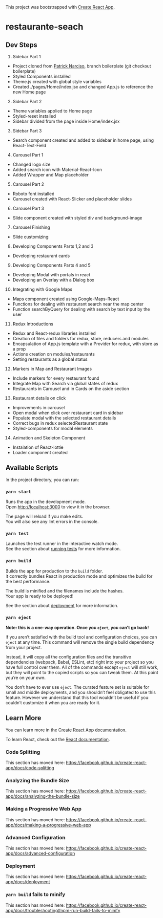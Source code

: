 This project was bootstrapped with [Create React App](https://github.com/facebook/create-react-app).

# restaurante-seach #

## Dev Steps ##

1. Sidebar Part 1 
  - Project cloned from [Patrick Narciso](https://github.com/patrick-narciso/restaurants-search.git), branch boilerplate (git checkout boilerplate)
  - Styled Components installed
  - Theme.js created with global style variables
  - Created ./pages/Home/index.jsx and changed App.js to reference the new Home page

2. Sidebar Part 2
  - Theme variables applied to Home page
  - Styled-reset installed
  - Sidebar divided from the page inside Home/index.jsx

3. Sidebar Part 3
  - Search component created and added to sidebar in home page, using React-Text-Field

4. Carousel Part 1
  - Changed logo size
  - Added search icon with Material-React-Icon
  - Added Wrapper and Map placeholder

5. Carousel Part 2
  - Roboto font installed
  - Carousel created with React-Slicker and placeholder slides

6. Carousel Part 3
  - Slide component created with styled div and background-image

7. Carousel Finishing
  - Slide customizing

8. Developing Components Parts 1,2 and 3
  - Developing restaurant cards

9. Developing Components Parts 4 and 5
  - Developing Modal with portals in react
  - Developing an Overlay with a Dialog box

10. Integrating with Google Maps
  - Maps component created using Google-Maps-React
  - Functions for dealing with restaurant search near the map center
  - Function searchByQuery for dealing with search by text input by the user

11. Redux Introductions
  - Redux and React-redux libraries installed
  - Creation of files and folders for redux, store, reducers and modules
  - Encapsulation of App.js template with a Provider for redux, with store as a prop
  - Actions creation on modules/restaurants
  - Setting restaurants as a global status

12. Markers in Map and Restaurant Images
  - Include markers for every restaurant found
  - Integrate Map with Search via global states of redux
  - Restaurants in Carousel and in Cards on the aside section
  
13. Restaurant details on click
  - Improvements in carousel
  - Open modal when click over restaurant card in sidebar
  - Populate modal with the selected restaurant details
  - Correct bugs in redux selectedRestaurant state
  - Styled-components for modal elements

14. Animation and Skeleton Component
  - Instalation of React-lottie
  - Loader component created

## Available Scripts

In the project directory, you can run:

### `yarn start`

Runs the app in the development mode.<br />
Open [http://localhost:3000](http://localhost:3000) to view it in the browser.

The page will reload if you make edits.<br />
You will also see any lint errors in the console.

### `yarn test`

Launches the test runner in the interactive watch mode.<br />
See the section about [running tests](https://facebook.github.io/create-react-app/docs/running-tests) for more information.

### `yarn build`

Builds the app for production to the `build` folder.<br />
It correctly bundles React in production mode and optimizes the build for the best performance.

The build is minified and the filenames include the hashes.<br />
Your app is ready to be deployed!

See the section about [deployment](https://facebook.github.io/create-react-app/docs/deployment) for more information.

### `yarn eject`

**Note: this is a one-way operation. Once you `eject`, you can’t go back!**

If you aren’t satisfied with the build tool and configuration choices, you can `eject` at any time. This command will remove the single build dependency from your project.

Instead, it will copy all the configuration files and the transitive dependencies (webpack, Babel, ESLint, etc) right into your project so you have full control over them. All of the commands except `eject` will still work, but they will point to the copied scripts so you can tweak them. At this point you’re on your own.

You don’t have to ever use `eject`. The curated feature set is suitable for small and middle deployments, and you shouldn’t feel obligated to use this feature. However we understand that this tool wouldn’t be useful if you couldn’t customize it when you are ready for it.

## Learn More

You can learn more in the [Create React App documentation](https://facebook.github.io/create-react-app/docs/getting-started).

To learn React, check out the [React documentation](https://reactjs.org/).

### Code Splitting

This section has moved here: https://facebook.github.io/create-react-app/docs/code-splitting

### Analyzing the Bundle Size

This section has moved here: https://facebook.github.io/create-react-app/docs/analyzing-the-bundle-size

### Making a Progressive Web App

This section has moved here: https://facebook.github.io/create-react-app/docs/making-a-progressive-web-app

### Advanced Configuration

This section has moved here: https://facebook.github.io/create-react-app/docs/advanced-configuration

### Deployment

This section has moved here: https://facebook.github.io/create-react-app/docs/deployment

### `yarn build` fails to minify

This section has moved here: https://facebook.github.io/create-react-app/docs/troubleshooting#npm-run-build-fails-to-minify
